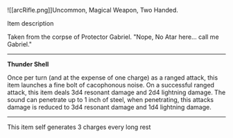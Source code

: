 ![[arcRifle.png]]Uncommon, Magical Weapon, Two Handed. 

Item description

Taken from the corpse of Protector Gabriel. "Nope, No Atar here... call me Gabriel."

---

**Thunder Shell**

Once per turn (and at the expense of one charge) as a ranged attack, this item launches a fine bolt of cacophonous noise. On a successful ranged attack, this item deals 3d4 resonant damage and 2d4 lightning damage. The sound can penetrate up to 1 inch of steel, when penetrating, this attacks damage is reduced to 3d4 resonant damage and 1d4 lightning damage.

---

This item self generates 3 charges every long rest